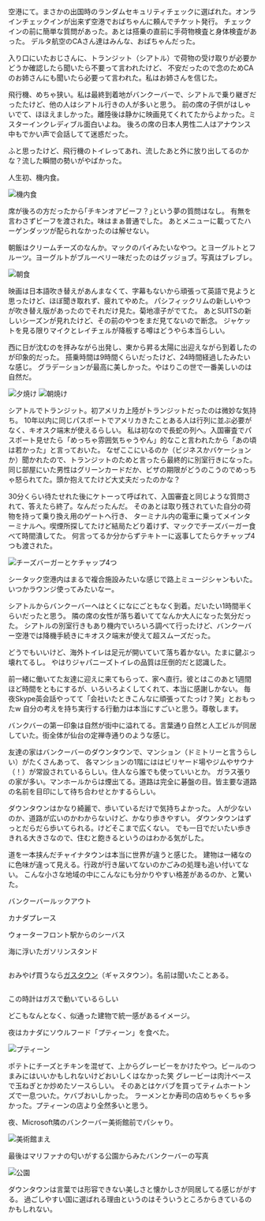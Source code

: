 空港にて。まさかの出国時のランダムセキュリティチェックに選ばれた。オンラインチェックインが出来ず空港でおばちゃんに頼んでチケット発行。
チェックインの前に簡単な質問があった。あとは搭乗の直前に手荷物検査と身体検査があった。
デルタ航空のCAさん達はみんな、おばちゃんだった。

入り口にいたおじさんに、トランジット（シアトル）で荷物の受け取りが必要かどうか確認したら聞いたら不要って言われたけど、
不安だったので念のためCAのお姉さんにも聞いたら必要って言われた。私はお姉さんを信じた。

飛行機、めちゃ狭い。私は最終到着地がバンクーバーで、シアトルで乗り継ぎだったたけど、他の人はシアトル行きの人が多いと思う。
前の席の子供がはしゃいでて、ほほえましかった。離陸後は静かに映画見てくれてたからよかった。ミスターインクレディブル面白いよね。
後ろの席の日本人男性二人はアナウンス中もでかい声で会話してて迷惑だった。

ふと思ったけど、飛行機のトイレってあれ、流したあと外に放り出してるのかな？流した瞬間の勢いがやばかった。

人生初、機内食。

<p class="img"><img src="/blog/images/5/1.jpg" alt="機内食"></p>

席が後ろの方だったから｢チキンオアビーフ？｣という夢の質問はなし。
有無を言わさずビーフを渡された。味はまぁ普通でした。
あとメニューに載ってたハーゲンダッツが配られなかったのは解せない。

朝飯はクリームチーズのなんか。マックのパイみたいなやつ。とヨーグルトとフルーツ。ヨーグルトがブルーベリー味だったのはグッジョブ。写真はブレブレ。

<p class="img"><img src="/blog/images/5/2.jpg" alt="朝食"></p>

映画は日本語吹き替えがあんまなくて、字幕もないから頑張って英語で見ようと思ったけど、ほぼ聞き取れず、疲れてやめた。
パシフィックリムの新しいやつが吹き替え版があったのでそれだけ見た。菊地凛子がでてた。
あとSUITSの新しいシーズンが見れたけど、その前のやつをまだ見てないので断念。
ジャケットを見る限りマイクとレイチェルが降板する噂はどうやら本当らしい。

西に日が沈むのを拝みながら出発し、東から昇る太陽に出迎えながら到着したのが印象的だった。
搭乗時間は9時間くらいだったけど、24時間経過したみたいな感じ。
グラデーションが最高に美しかった。やはりこの世で一番美しいのは自然だ。

<p class="img cols">
<img class="col-item" src="/blog/images/5/3.jpg" alt="夕焼け">
<img class="col-item" src="/blog/images/5/4.jpg" alt="朝焼け">
</p>

シアトルでトランジット。初アメリカ上陸がトランジットだったのは微妙な気持ち。
10年以内に同じパスポートでアメリカきたことある人は行列に並ぶ必要がなく、キオスク端末が使えるらしい。
私は初なので長蛇の列へ。入国審査でパスポート見せたら「めっちゃ雰囲気ちゃうやん」的なこと言われたから「あの頃は若かった」と言っておいた。
なぜここにいるのか（ビジネスかバケーションか）聞かれたので、トランジットのためと言ったら最終的に別室行きになった。
同じ部屋にいた男性はグリーンカードだか、ビザの期限がどうのこうのでめっちゃ怒られてた。頭か抱えてたけど大丈夫だったのかな？

30分くらい待たせれた後にケトーって呼ばれて、入国審査と同じような質問されて、答えたら終了。なんだったんだ。
そのあとは取り残されていた自分の荷物を持って乗り換え用のゲートへ行き、
ターミナル内の電車に乗ってメインターミナルへ。喫煙所探してたけど結局たどり着けず、マックでチーズバーガー食べて時間潰してた。
何言ってるか分からずテキトーに返事してたらケチャップ4つも渡された。

<p class="img"><img src="/blog/images/5/5.jpg" alt="チーズバーガーとケチャップ4つ"></p>

シータック空港内はまるで複合施設みたいな感じで路上ミュージシャンもいた。いつかラウンジ使ってみたいなー。


シアトルからバンクーバーへはとくになにごともなく到着。だいたい1時間半くらいだったと思う。
隣の席の女性が落ち着いててなんか大人になった気分だった。
シアトルの別室行きもあり機内でいろいろ調べて行ったけど、バンクーバー空港では降機手続きにキオスク端末が使えて超スムーズだった。


どうでもいいけど、海外トイレは足元が開いていて落ち着かない。たまに鍵ぶっ壊れてるし。
やはりジャパニーズトイレの品質は圧倒的だと認識した。


前一緒に働いてた友達に迎えに来てもらって、家へ直行。彼とはこのあと1週間ほど時間をともにするが、いろいろよくしてくれて、本当に感謝しかない。
毎夜Skype英会話やってて「会社いたときこんなに頑張ってたっけ？笑」とおもったw
自分の考えを持ち実行する行動力は本当にすごいと思う。尊敬します。


バンクバーの第一印象は自然が街中に溢れてる。言葉通り自然と人工ビルが同居していた。街全体が仙台の定禅寺通りのような感じ。

友達の家はバンクーバーのダウンタウンで、マンション（ドミトリーと言うらしい）がたくさんあって、
各マンションの1階にははビリヤード場やジムやサウナ（！）が常設されているらしい。住人なら誰でも使っていいとか。
ガラス張りの家が多い。マンホールからは煙出てる。道路は完全に碁盤の目。皆主要な道路の名前を目印にして待ち合わせとかするらしい。

ダウンタウンはかなり綺麗で、歩いているだけで気持ちよかった。
人が少ないのか、道路が広いのかわからないけど、かなり歩きやすい。
ダウンタウンはずっとだらだら歩いてられる。けどそこまで広くない。
でも一日でだいたい歩ききれる大きさなので、住むと飽きるというのはわかる気がした。


道を一本挟んだチャイナタウンは本当に世界が違うと感じた。
建物は一緒なのに色味が違って見える。行政が行き届いてないのかごみの処理も追い付いてない。
こんな小さな地域の中にこんなにも分かりやすい格差があるのか、と驚いた。

バンクーバールックアウト

カナダプレース

ウォーターフロント駅からのシーバス

海に浮いたガソリンスタンド


<p class="img vertical-img"><img src="/blog/images/5/6.jpg" alt=""></p>

おみやげ買うなら[ガスタウン](https://www.google.com/maps/place/@49.2832653,-123.1101131,16z/data=!3m1!4b1!4m5!3m4!1s0x54867177614ef47b:0xd1fea64d6d378461!8m2!3d49.2828082!4d-123.1066875?authuser=0&hl=ja)（ギャスタウン）。名前は聞いたことある。

<p class="img vertical-img"><img src="/blog/images/5/7.jpg" alt=""></p>

この時計はガスで動いているらしい

どこもなんとなく、似通った建物で統一感があるイメージ。

夜はカナダにソウルフード「プティーン」を食べた。

<p class="img"><img src="/blog/images/5/8.jpg" alt="プティーン"></p>

ポテトにチーズとチキンを混ぜて、上からグレービーをかけたやつ。ビールのつまみにはいいかもしれないけどおいしくはなかった笑
グレービーは肉汁ベースで玉ねぎとか炒めたソースらしい。
そのあとはケバブを買ってティムホートンズで一息ついた。ケバブおいしかった。
ラーメンとか寿司の店めちゃくちゃ多かった。プティーンの店より全然多いと思う。

夜、Microsoft隣のバンクーバー美術館前でパシャり。

<p class="img"><img src="/blog/images/5/9.jpg" alt="美術館まえ"></p>

最後はマリファナの匂いがする公園からみたバンクーバーの写真

<p class="img"><img src="/blog/images/5/10.jpg" alt="公園"></p>

ダウンタウンは言葉では形容できない美しさと懐かしさが同居してる感じががする。
過ごしやすい国に選ばれる理由というのはそういうところからきているのかもしれない。
